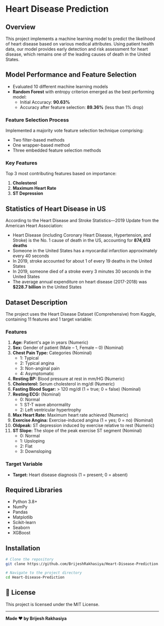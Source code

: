 # Heart Disease Prediction

## Overview
This project implements a machine learning model to predict the likelihood of heart disease based on various medical attributes. Using patient health data, our model provides early detection and risk assessment for heart disease, which remains one of the leading causes of death in the United States.

## Model Performance and Feature Selection
- Evaluated 10 different machine learning models
- **Random Forest** with entropy criterion emerged as the best performing model:
  - Initial Accuracy: **90.63%**
  - Accuracy after feature selection: **89.36%** (less than 1% drop)

### Feature Selection Process
Implemented a majority vote feature selection technique comprising:
- Two filter-based methods
- One wrapper-based method
- Three embedded feature selection methods

### Key Features
Top 3 most contributing features based on importance:
1. **Cholesterol**
2. **Maximum Heart Rate**
3. **ST Depression**

## Statistics of Heart Disease in US
According to the Heart Disease and Stroke Statistics—2019 Update from the American Heart Association:
- Heart Disease (including Coronary Heart Disease, Hypertension, and Stroke) is the No. 1 cause of death in the US, accounting for **874,613 deaths**
- Someone in the United States has a myocardial infarction approximately every 40 seconds
- In 2019, stroke accounted for about 1 of every 19 deaths in the United States
- In 2019, someone died of a stroke every 3 minutes 30 seconds in the United States
- The average annual expenditure on heart disease (2017-2018) was **$228.7 billion** in the United States

## Dataset Description
The project uses the Heart Disease Dataset (Comprehensive) from Kaggle, containing 11 features and 1 target variable:

### Features
1. **Age:** Patient's age in years (Numeric)
2. **Sex:** Gender of patient (Male – 1, Female – 0) (Nominal)
3. **Chest Pain Type:** Categories (Nominal)
   - 1: Typical
   - 2: Typical angina
   - 3: Non-anginal pain
   - 4: Asymptomatic
4. **Resting BP:** Blood pressure at rest in mm/HG (Numeric)
5. **Cholesterol:** Serum cholesterol in mg/dl (Numeric)
6. **Fasting Blood Sugar:** > 120 mg/dl (1 = true; 0 = false) (Nominal)
7. **Resting ECG:** (Nominal)
   - 0: Normal
   - 1: ST-T wave abnormality
   - 2: Left ventricular hypertrophy
8. **Max Heart Rate:** Maximum heart rate achieved (Numeric)
9. **Exercise Angina:** Exercise-induced angina (1 = yes; 0 = no) (Nominal)
10. **Oldpeak:** ST depression induced by exercise relative to rest (Numeric)
11. **ST Slope:** The slope of the peak exercise ST segment (Nominal)
    - 0: Normal
    - 1: Upsloping
    - 2: Flat
    - 3: Downsloping

### Target Variable
- **Target:** Heart disease diagnosis (1 = present; 0 = absent)

## Required Libraries
- Python 3.8+
- NumPy
- Pandas
- Matplotlib
- Scikit-learn
- Seaborn
- XGBoost

## Installation

```bash
# Clone the repository
git clone https://github.com/BrijeshRakhasiya/Heart-Disease-Prediction.git

# Navigate to the project directory
cd Heart-Disease-Prediction
```

## 📄 License

This project is licensed under the MIT License.

---
**Made ❤️ by Brijesh Rakhasiya**
